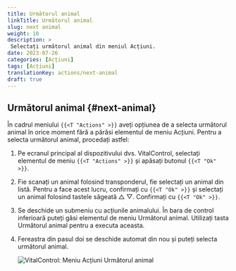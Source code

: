 ```yaml
---
title: Următorul animal
linkTitle: Următorul animal
slug: next animal
weight: 10
description: >
 Selectați următorul animal din meniul Acțiuni.
date: 2023-07-26
categories: [Acțiuni]
tags: [Acțiuni]
translationKey: actions/next-animal
draft: true
---
```

## Următorul animal {#next-animal}

În cadrul meniului `{{<T "Actions" >}}` aveți opțiunea de a selecta următorul animal în orice moment fără a părăsi elementul de meniu Acțiuni. Pentru a selecta următorul animal, procedați astfel:

1. Pe ecranul principal al dispozitivului dvs. VitalControl, selectați elementul de meniu `{{<T "Actions" >}}` și apăsați butonul `{{<T "Ok" >}}`.

2. Fie scanați un animal folosind transponderul, fie selectați un animal din listă. Pentru a face acest lucru, confirmați cu `{{<T "Ok" >}}` și selectați un animal folosind tastele săgeată △ ▽. Confirmați cu `{{<T "Ok" >}}`.

3. Se deschide un submeniu cu acțiunile animalului. În bara de control inferioară puteți găsi elementul de meniu Următorul animal. Utilizați tasta Următorul animal pentru a executa aceasta.

4. Fereastra din pasul doi se deschide automat din nou și puteți selecta următorul animal.

    ![VitalControl: Meniu Acțiuni Următorul animal](../images/nextanimal.png "Alegeți următorul animal")
    
